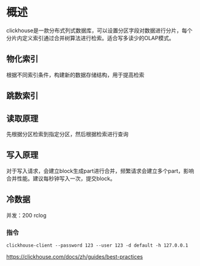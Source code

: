 # 概述
clickhouse是一款分布式列式数据库，可以设置分区字段对数据进行分片，每个分片内定义索引通过合并树算法进行检索。适合写多读少的OLAP模式。
## 物化索引
根据不同索引条件，构建新的数据存储结构，用于提高检索
## 跳数索引
## 读取原理
先根据分区检索到指定分区，然后根据检索进行查询
## 写入原理
对于写入请求，会建立block生成part进行合并，频繁请求会建立多个part，影响合并性能。建议每秒钟写入一次，提交block。
## 冷数据
并发：200
rclog


### 指令
```
clickhouse-client --password 123 --user 123 -d default -h 127.0.0.1
```


https://clickhouse.com/docs/zh/guides/best-practices
